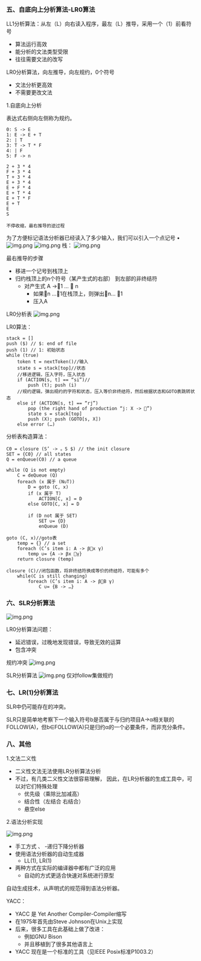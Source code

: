 ### 五、自底向上分析算法-LR0算法

LL1分析算法：从左（L）向右读入程序，最左（L）推导，采用一个（1）前看符号
- 算法运行高效
- 能分析的文法类型受限
- 往往需要文法的改写

LR0分析算法，向左推导，向左规约，0个符号
- 文法分析更高效
- 不需要更改文法


1.自底向上分析

表达式右侧向左侧称为规约。
````
0: S -> E
1: E -> E + T
2: | T
3: T -> T * F
4: | F
5: F -> n

2 + 3 * 4
F + 3 * 4
T + 3 * 4
E + 3 * 4
E + F * 4
E + T * 4
E + T * F
E + T
E
S

不停收缩，最右推导的逆过程
````

为了方便标记语法分析器已经读入了多少输入，我们可以引入一个点记号 •
![img.png](images/4/4.15.png)
![img.png](images/4/4.16.png)
栈：
![img.png](images/4/4.17.png)

最右推导的步骤
- 移进一个记号到栈顶上
- 归约栈顶上的n个符号（某产生式的右部） 到左部的非终结符
    - 对产生式 A ->1 …  n
        - 如果n …1在栈顶上，则弹出n… 1
        - 压入A
    
LR0分析表
![img.png](images/4/4.18.png)

LR0算法：
````
stack = []
push ($) // $: end of file
push (1) // 1: 初始状态
while (true)
    token t = nextToken()//输入
    state s = stack[top]//状态
    //移进逻辑，压入字符，压入状态
    if (ACTION[s, t] == “si”)//
        push (t); push (i)
    //规约逻辑，弹出规约的字符和状态，压入等价非终结符，然后根据状态和GOTO表跳转状态
    else if (ACTION[s, t] == “rj”)
        pop (the right hand of production “j: X -> ”)
        state s = stack[top]
        push (X); push (GOTO[s, X])
    else error (…)
````

分析表构造算法：
````
C0 = closure (S’ -> 。S $) // the init closure
SET = {C0} // all states
Q = enQueue(C0) // a queue

while (Q is not empty)
    C = deQueue (Q)
    foreach (x 属于 (N∪T))
        D = goto (C, x)
        if (x 属于 T)
            ACTION[C, x] = D
        else GOTO[C, x] = D
        
        if (D not 属于 SET)
            SET ∪= {D}
            enQueue (D)

goto (C, x)//goto表
    temp = {} // a set
    foreach (C’s item i: A -> βx γ)
        temp ∪= {A -> βx γ}
    return closure (temp)
    
closure (C)//闭包函数，将非终结符换成等价的终结符，可能有多个
    while(C is still changing)
        foreach (C’s item i: A -> βB γ)
            C ∪= {B -> …}
````

### 六、SLR分析算法
![img.png](images/4/4.19.png)

LR0分析算法问题：
- 延迟错误，过晚地发现错误，导致无效的运算
- 包含冲突

规约冲突
![img.png](images/4/4.20.png)


SLR分析算法
![img.png](images/4/4.21.png)
仅对follow集做规约

### 七、LR(1)分析算法

SLR中仍可能存在的冲突。

SLR只是简单地考察下一个输入符号b是否属于与归约项目A→α相关联的FOLLOW(A)，但b∈FOLLOW(A)只是归约α的一个必要条件，而非充分条件。

### 八、其他

1.文法二义性

- 二义性文法无法使用LR分析算法分析
- 不过，有几类二义性文法很容易理解， 因此，在LR分析器的生成工具中，可以对它们特殊处理
    - 优先级（乘除比加减高）
    - 结合性（左结合 右结合）
    - 悬空else

2.语法分析实现

![img.png](images/4/4.22.png)

- 手工方式  、
  -递归下降分析器
- 使用语法分析器的自动生成器
    - LL(1), LR(1)
- 两种方式在实际的编译器中都有广泛的应用
    - 自动的方式更适合快速对系统进行原型
    

自动生成技术，从声明式的规范得到语法分析器。

YACC：
- YACC 是 Yet Another Compiler-Compiler缩写
- 在1975年首先由Steve Johnson在Unix上实现
- 后来，很多工具在此基础上做了改进：
    - 例如GNU Bison
    - 并且移植到了很多其他语言上
- YACC 现在是一个标准的工具（见IEEE Posix标准P1003.2）